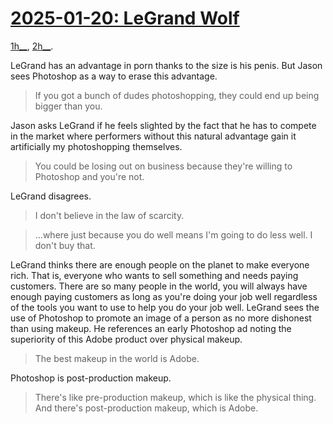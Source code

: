 # [2025-01-20: LeGrand Wolf](https://s3.amazonaws.com/writecomments.com/transcripts/6d624919d364a1de9a287b78200492cc-00:30:00-1800.csv)

[1h__](https://s3.amazonaws.com/writecomments.com/transcripts/6d624919d364a1de9a287b78200492cc-01:30:00-1800.csv), [2h__](https://s3.amazonaws.com/writecomments.com/transcripts/6d624919d364a1de9a287b78200492cc-02:15:00-900.csv).

LeGrand has an advantage in porn thanks to the size is his penis. But Jason sees Photoshop as a way to erase this advantage.

> If you got a bunch of dudes photoshopping, they could end up being bigger than you.

Jason asks LeGrand if he feels slighted by the fact that he has to compete in the market where performers without this natural advantage gain it artificially my photoshopping themselves.

> You could be losing out on business because they're willing to Photoshop and you're not.

LeGrand disagrees.

> I don't believe in the law of scarcity.

> ...where just because you do well means I'm going to do less well. I don't buy that.

LeGrand thinks there are enough people on the planet to make everyone rich. That is, everyone who wants to sell something and needs paying customers. There are so many people in the world, you will always have enough paying customers as long as you're doing your job well regardless of the tools you want to use to help you do your job well. LeGrand sees the use of Photoshop to promote an image of a person as no more dishonest than using makeup. He references an early Photoshop ad noting the superiority of this Adobe product over physical makeup.

> The best makeup in the world is Adobe.

Photoshop is post-production makeup.

> There's like pre-production makeup, which is like the physical thing. And there's post-production makeup, which is Adobe.

